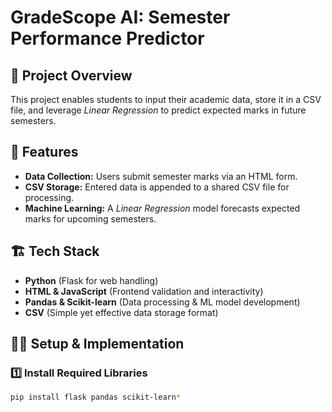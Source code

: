 # **GradeScope AI: Semester Performance Predictor**

## 📝 Project Overview
This project enables students to input their academic data, store it in a CSV file, and leverage *Linear Regression* to predict expected marks in future semesters.

## 📌 Features
- **Data Collection:** Users submit semester marks via an HTML form.
- **CSV Storage:** Entered data is appended to a shared CSV file for processing.
- **Machine Learning:** A *Linear Regression* model forecasts expected marks for upcoming semesters.

## 🏗 Tech Stack
- **Python** (Flask for web handling)
- **HTML & JavaScript** (Frontend validation and interactivity)
- **Pandas & Scikit-learn** (Data processing & ML model development)
- **CSV** (Simple yet effective data storage format)

## 🏃‍♂ Setup & Implementation

### 1️⃣ Install Required Libraries
```bash
pip install flask pandas scikit-learn*
``` 